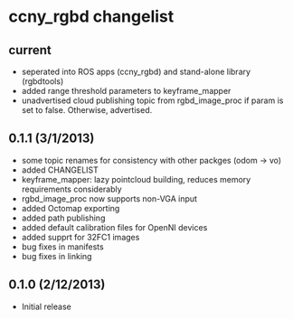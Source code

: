 ccny_rgbd changelist
========================

current
------------------------
 * seperated into ROS apps (ccny_rgbd) and stand-alone library (rgbdtools)
 * added range threshold parameters to keyframe_mapper
 * unadvertised cloud publishing topic from rgbd_image_proc if param is set to false. Otherwise, advertised.

0.1.1         (3/1/2013)
------------------------
 * some topic renames for consistency with other packges (odom -> vo)
 * added CHANGELIST
 * keyframe_mapper: lazy pointcloud building, reduces memory requirements considerably
 * rgbd_image_proc now supports non-VGA input
 * added Octomap exporting
 * added path publishing
 * added default calibration files for OpenNI devices
 * added supprt for 32FC1 images
 * bug fixes in manifests
 * bug fixes in linking

0.1.0        (2/12/2013)
------------------------
 * Initial release
